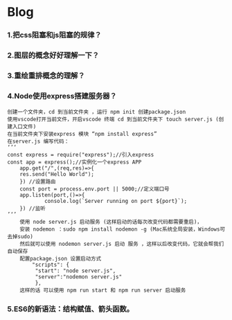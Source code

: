 # Blog
### 1.把css阻塞和js阻塞的规律？
  
### 2.图层的概念好好理解一下？
### 3.重绘重排概念的理解？
### 4.Node使用express搭建服务器？
	创建一个文件夹，cd 到当前文件夹 ，运行 npm init 创建package.json
	使用vscode打开当前文件，开启vscode 终端 cd 到当前文件夹下 touch server.js (创建入口文件)
	在当前文件夹下安装express 模块 “npm install express”
	在server.js 编写代码：
    ‘’‘
	const express = require("express");//引入express
	const app = express();//实例化一个express APP
    	app.get("/",(req,res)=>{
        res.send("Hello World");
		}) //设置路由
		const port = process.env.port || 5000;//定义端口号
		app.listen(port,()=>{
    			console.log(`Server running on port ${port}`);
		}) //监听
    ’‘’
		使用 node server.js 启动服务 (这样启动的话每次改变代码都需要重启)，
		安装 nodemon ：sudo npm install nodemon -g (Mac系统全局安装，Windows可去掉sudo)
		然后就可以使用 nodemon server.js 启动 服务 ，这样以后改变代码，它就会帮我们自动保存
		配置package.json 设置启动方式
			"scripts": {
  			 "start": "node server.js",
   			 "server":"nodemon server.js"
 			 },
		这样的话 可以使用 npm run start 和 npm run server 启动服务
### 5.ES6的新语法：结构赋值、箭头函数。
	
